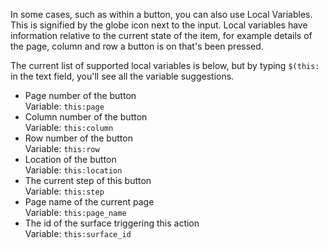 In some cases, such as within a button, you can also use Local Variables. This is signified by the globe icon next to the input. Local variables have information relative to the current state of the item, for example details of the page, column and row a button is on that's been pressed.

The current list of supported local variables is below, but by typing `$(this:` in the text field, you'll see all the variable suggestions.

- Page number of the button  
  Variable: `this:page`
- Column number of the button  
  Variable: `this:column`
- Row number of the button  
  Variable: `this:row`
- Location of the button  
  Variable: `this:location`
- The current step of this button  
  Variable: `this:step`
- Page name of the current page  
  Variable: `this:page_name`
- The id of the surface triggering this action  
  Variable: `this:surface_id`
